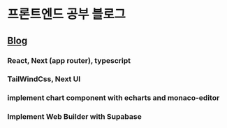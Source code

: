 # 프론트엔드 공부 블로그

## [Blog](https://wonlee1205-blog.vercel.app/)

### React, Next (app router), typescript

### TailWindCss, Next UI

### implement chart component with echarts and monaco-editor

### Implement Web Builder with Supabase
